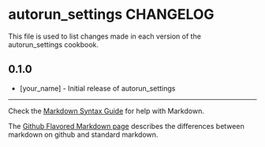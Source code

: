 autorun_settings CHANGELOG
==========================

This file is used to list changes made in each version of the autorun_settings cookbook.

0.1.0
-----
- [your_name] - Initial release of autorun_settings

- - -
Check the [Markdown Syntax Guide](http://daringfireball.net/projects/markdown/syntax) for help with Markdown.

The [Github Flavored Markdown page](http://github.github.com/github-flavored-markdown/) describes the differences between markdown on github and standard markdown.

